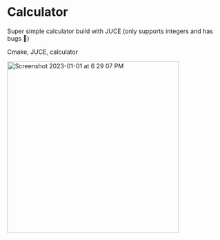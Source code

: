 # Calculator
Super simple calculator build with JUCE (only supports integers and has bugs 🐞)

Cmake, JUCE, calculator

<img width="398" alt="Screenshot 2023-01-01 at 6 29 07 PM" src="https://user-images.githubusercontent.com/15266737/210187483-0d2d308b-daaf-4a1d-90cf-dc695560d67d.png">
